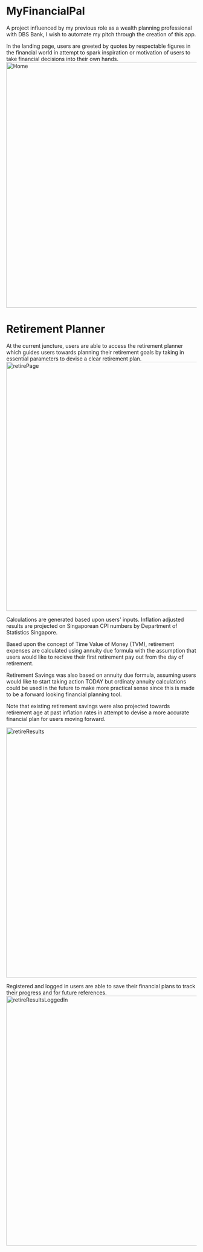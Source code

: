 # MyFinancialPal

A project influenced by my previous role as a wealth planning professional with DBS Bank, I wish to automate my pitch through the creation of this app.

In the landing page, users are greeted by quotes by respectable figures in the financial world in attempt to spark inspiration or motivation of users to take financial decisions into their own hands.
<img width="650" alt="Home" src="https://media.git.generalassemb.ly/user/35165/files/3f5d0280-ea77-11eb-80ad-b6a42b2e2b41">

# Retirement Planner
At the current juncture, users are able to access the retirement planner which guides users towards planning their retirement goals by taking in essential parameters to devise a clear retirement plan. 
<img width="659" alt="retirePage" src="https://media.git.generalassemb.ly/user/35165/files/0aea4600-ea79-11eb-8856-cfb36122d1e8">

Calculations are generated based upon users' inputs.
Inflation adjusted results are projected on Singaporean CPI numbers by Department of Statistics Singapore.

Based upon the concept of Time Value of Money (TVM), retirement expenses are calculated using annuity due formula with the assumption that users would like to recieve their first retirement pay out from the day of retirement.

Retirement Savings was also based on annuity due formula, assuming users would like to start taking action TODAY but ordinaty annuity calculations could be used in the future to make more practical sense since this is made to be a forward looking financial planning tool.

Note that existing retirement savings were also projected towards retirement age at past inflation rates in attempt to devise a more accurate financial plan for users moving forward. 

<img width="662" alt="retireResults" src="https://media.git.generalassemb.ly/user/35165/files/0cb40980-ea79-11eb-827b-3ee60f9d1f6b">

Registered and logged in users are able to save their financial plans to track their progress and for future references. 
<img width="661" alt="retireResultsLoggedIn" src="https://media.git.generalassemb.ly/user/35165/files/0e7dcd00-ea79-11eb-9f20-335c655681b0">
